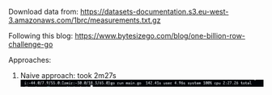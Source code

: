 Download data from: https://datasets-documentation.s3.eu-west-3.amazonaws.com/1brc/measurements.txt.gz

Following this blog: https://www.bytesizego.com/blog/one-billion-row-challenge-go

Approaches:

1. Naive approach: took 2m27s
   ![Naive Approach Results](./results/naive.png)

